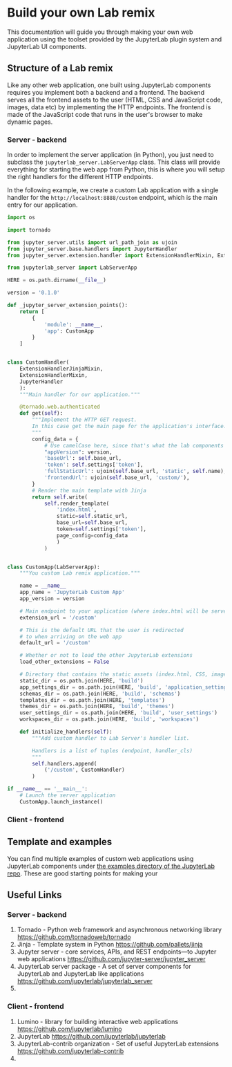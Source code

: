 # Build your own Lab remix

This documentation will guide you through making your own web application using the toolset provided by the JupyterLab plugin system and JupyterLab UI components.

## Structure of a Lab remix

Like any other web application, one built using JupyterLab components requires you implement both a backend and a frontend. The backend serves all the frontend assets to the user (HTML, CSS and JavaScript code, images, data etc) by implementing the HTTP endpoints. The frontend is made of the JavaScript code that runs in the user's browser to make dynamic pages.

### Server - backend

In order to implement the server application (in Python), you just need to subclass the `jupyterlab_server.LabServerApp` class. This class will provide everything for starting the web app from Python, this is where you will setup the right handlers for the different HTTP endpoints.

In the following example, we create a custom Lab application with a single handler for the `http://localhost:8888/custom` endpoint, which is the main entry for our application.

```python
import os

import tornado

from jupyter_server.utils import url_path_join as ujoin
from jupyter_server.base.handlers import JupyterHandler
from jupyter_server.extension.handler import ExtensionHandlerMixin, ExtensionHandlerJinjaMixin

from jupyterlab_server import LabServerApp

HERE = os.path.dirname(__file__)

version = '0.1.0'

def _jupyter_server_extension_points():
    return [
        {
            'module': __name__,
            'app': CustomApp
        }
    ]


class CustomHandler(
    ExtensionHandlerJinjaMixin,
    ExtensionHandlerMixin,
    JupyterHandler
    ):
    """Main handler for our application."""

    @tornado.web.authenticated
    def get(self):
        """Implement the HTTP GET request.
        In this case get the main page for the application's interface.
        """
        config_data = {
            # Use camelCase here, since that's what the lab components expect
            "appVersion": version,
            'baseUrl': self.base_url,
            'token': self.settings['token'],
            'fullStaticUrl': ujoin(self.base_url, 'static', self.name),
            'frontendUrl': ujoin(self.base_url, 'custom/'),
        }
        # Render the main template with Jinja
        return self.write(
            self.render_template(
                'index.html',
                static=self.static_url,
                base_url=self.base_url,
                token=self.settings['token'],
                page_config=config_data
                )
            )


class CustomApp(LabServerApp):
    """You custom Lab remix application."""

    name = __name__
    app_name = 'JupyterLab Custom App'
    app_version = version

    # Main endpoint to your application (where index.html will be served)
    extension_url = '/custom'

    # This is the default URL that the user is redirected
    # to when arriving on the web app
    default_url = '/custom'

    # Whether or not to load the other JupyterLab extensions
    load_other_extensions = False

    # Directory that contains the static assets (index.html, CSS, images etc)
    static_dir = os.path.join(HERE, 'build')
    app_settings_dir = os.path.join(HERE, 'build', 'application_settings')
    schemas_dir = os.path.join(HERE, 'build', 'schemas')
    templates_dir = os.path.join(HERE, 'templates')
    themes_dir = os.path.join(HERE, 'build', 'themes')
    user_settings_dir = os.path.join(HERE, 'build', 'user_settings')
    workspaces_dir = os.path.join(HERE, 'build', 'workspaces')

    def initialize_handlers(self):
        """Add custom handler to Lab Server's handler list.

        Handlers is a list of tuples (endpoint, handler_cls)
        """
        self.handlers.append(
            ('/custom', CustomHandler)
        )

if __name__ == '__main__':
    # Launch the server application
    CustomApp.launch_instance()
```


### Client - frontend



## Template and examples

You can find multiple examples of custom web applications using JupyterLab components under [the examples directory of the JupyterLab repo](https://github.com/jupyterlab/jupyterlab/tree/master/examples). These are good starting points for making your


## Useful Links

### Server - backend

1) Tornado - Python web framework and asynchronous networking library https://github.com/tornadoweb/tornado
2) Jinja - Template system in Python https://github.com/pallets/jinja
3) Jupyter server - core services, APIs, and REST endpoints—to Jupyter web applications https://github.com/jupyter-server/jupyter_server
4) JupyterLab server package - A set of server components for JupyterLab and JupyterLab like applications https://github.com/jupyterlab/jupyterlab_server
5)


### Client - frontend

1) Lumino - library for building interactive web applications https://github.com/jupyterlab/lumino
2) JupyterLab https://github.com/jupyterlab/jupyterlab
3) JupyterLab-contrib organization - Set of useful JupyterLab extensions https://github.com/jupyterlab-contrib
4)
